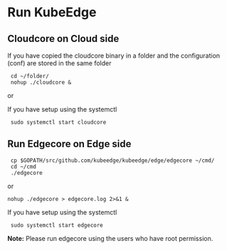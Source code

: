 # Run KubeEdge

## Cloudcore on Cloud side

If you have copied the cloudcore binary in a folder and the configuration (conf) are stored in the same folder

```shell
 cd ~/folder/
 nohup ./cloudcore &
```

or

If you have setup using the systemctl

```shell
 sudo systemctl start cloudcore
```

## Run Edgecore on Edge side

```shell
 cp $GOPATH/src/github.com/kubeedge/kubeedge/edge/edgecore ~/cmd/
 cd ~/cmd
 ./edgecore
 ```

 or

 ```shell
 nohup ./edgecore > edgecore.log 2>&1 &
 ```

 If you have setup using the systemctl

```shell
 sudo systemctl start edgecore
```

**Note:** Please run edgecore using the users who have root permission.
